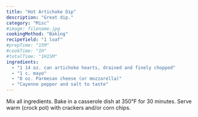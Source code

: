 ```yaml
---
title: "Hot Artichoke Dip"
description: "Great dip."
category: "Misc"
#image: filename.jpg
cookingMethod: "Baking"
recipeYield: "1 loaf"
#prepTime: "15M"
#cookTime: "1H"
#totalTime: "1H15M"
ingredients:
  - "1 14 oz. can artichoke hearts, drained and finely chopped"
  - "1 c. mayo"
  - "8 oz. Parmesan cheese (or mozzarella)"
  - "Cayenne pepper and salt to taste"
---
```


Mix all ingredients.
Bake in a casserole dish at 350℉ for 30 minutes.
Serve warm (crock pot) with crackers and/or corn chips.
